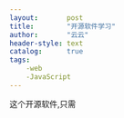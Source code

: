 ```yaml
---
layout:       post
title:        "开源软件学习"
author:       "云云"
header-style: text
catalog:      true
tags:
    -web
    -JavaScript
---
```


这个开源软件,只需
